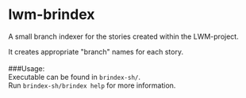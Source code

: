 # lwm-brindex
A small branch indexer for the stories created within the LWM-project. <br />

It creates appropriate "branch" names for each story. <br /> <br />
###Usage:  
Executable can be found in `brindex-sh/`. <br />
Run `brindex-sh/brindex help` for more information.
